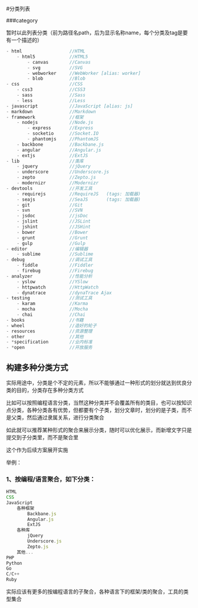 #分类列表

###category

暂时以此列表分类（前为路径名path，后为显示名称name，每个分类及tag是要有一个描述的）

```js
- html                  //HTML
    - html5             //HTML5
        - canvas        //Canvas
        - svg           //SVG
        - webworker     //WebWorker [alias: worker]
        - blob          //Blob
- css                   //CSS
    - css3              //CSS3
    - sass              //Sass
    - less              //Less
- javascript            //JavaScript [alias: js]
- markdown              //Markdown
- framework             //框架
    - nodejs            //Node.js
        - express       //Express
        - socketio      //Socket.IO
        - phantomjs     //PhantomJS
    - backbone          //Backbane.js
    - angular           //Angular.js
    - extjs             //ExtJS
- lib                   //类库
    - jquery            //jQuery
    - underscore        //Underscore.js
    - zepto             //Zepto.js
    - modernizr         //Modernizr
- devtools              //开发工具
    - requirejs         //RequireJS   (tags: 加载器)
    - seajs             //SeaJS       (tags: 加载器)
    - git               //Git
    - svn               //SVN
    - jsdoc             //jsDoc
    - jslint            //JSLint
    - jshint            //JSHint
    - bower             //Bower
    - grunt             //Grunt
    - gulp              //Gulp
- editor                //编辑器
    - sublime           //Sublime
- debug                 //调试工具
    - fiddle            //Fiddler
    - firebug           //Firebug
- analyzer              //性能分析
    - yslow             //YSlow
    - httpwatch         //HttpWatch
    - dynatrace         //dynaTrace Ajax
- testing               //测试工具
    - karam             //Karma
    - mocha             //Mocha
    - chai              //Chai
- books                 //书籍
- wheel                 //造好的轮子
- resources             //资源整理
- other                 //其他
- *specification        //业内标准
- *open                 //开放服务
```

## 构建多种分类方式

实际用途中，分类是个不定的元素，所以不能够通过一种形式的划分就达到优良分类的目的，分类存在多种分类方式

比如可以按照编程语言分类，当然这种分类并不会覆盖所有的类目，也可以按知识点分类，各种分类各有优势，但都要有个子类，划分文章时，划分的是子类，而不是父类，然后通过隶属关系，进行分类聚合

如此就可以推荐某种形式的聚合来展示分类，随时可以优化展示，而新增文字只是提交到子分类里，而不是聚合里

这个作为后续方案展开实施

举例：

### 1、按编程/语言聚合，如下分类：

```js
HTML
CSS
JavaScript
    各种框架
        Backbane.js
        Angular.js
        ExtJS
    各种库
        jQuery
        Underscore.js
        Zepto.js
    其他...
PHP
Python
Go
C/C++
Ruby
```
实际应该有更多的按编程语言的子聚合，各种语言下的框架/类的聚合，工具的类型集合
